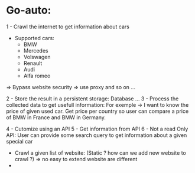 # Go-auto:

1 - Crawl the internet to get information about cars
  * Supported cars:
      - BMW
      - Mercedes
      - Volswagen
      - Renault
      - Audi
      - Alfa romeo

  => Bypass website security
  => use proxy and so on ...
   
2 - Store the result in a persistent storage: Database ...
3 - Process the collected data to get usefull information:
      For exemple -> I want to know the price of given used car.
      Get price per country so user can compare a price of BMW in France and BMW in Germany.

4 - Cutomize using an API
5 - Get information from API
6 - Not a read Only API: User can provide some search query to get information about a given special car



- Crawl a given list of website: (Static ? how can we add new website to crawl ?) => no easy to extend website are different
- 



